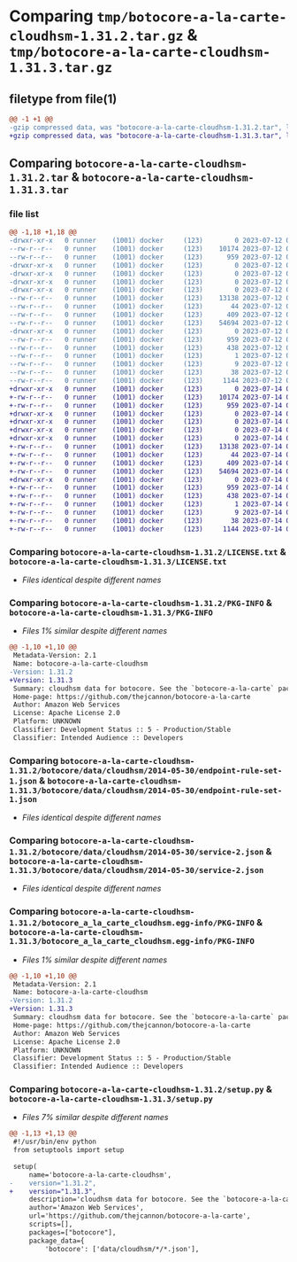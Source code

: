 # Comparing `tmp/botocore-a-la-carte-cloudhsm-1.31.2.tar.gz` & `tmp/botocore-a-la-carte-cloudhsm-1.31.3.tar.gz`

## filetype from file(1)

```diff
@@ -1 +1 @@
-gzip compressed data, was "botocore-a-la-carte-cloudhsm-1.31.2.tar", last modified: Wed Jul 12 01:44:18 2023, max compression
+gzip compressed data, was "botocore-a-la-carte-cloudhsm-1.31.3.tar", last modified: Fri Jul 14 01:45:52 2023, max compression
```

## Comparing `botocore-a-la-carte-cloudhsm-1.31.2.tar` & `botocore-a-la-carte-cloudhsm-1.31.3.tar`

### file list

```diff
@@ -1,18 +1,18 @@
-drwxr-xr-x   0 runner    (1001) docker     (123)        0 2023-07-12 01:44:18.291057 botocore-a-la-carte-cloudhsm-1.31.2/
--rw-r--r--   0 runner    (1001) docker     (123)    10174 2023-07-12 01:44:18.000000 botocore-a-la-carte-cloudhsm-1.31.2/LICENSE.txt
--rw-r--r--   0 runner    (1001) docker     (123)      959 2023-07-12 01:44:18.291057 botocore-a-la-carte-cloudhsm-1.31.2/PKG-INFO
-drwxr-xr-x   0 runner    (1001) docker     (123)        0 2023-07-12 01:44:18.291057 botocore-a-la-carte-cloudhsm-1.31.2/botocore/
-drwxr-xr-x   0 runner    (1001) docker     (123)        0 2023-07-12 01:44:18.291057 botocore-a-la-carte-cloudhsm-1.31.2/botocore/data/
-drwxr-xr-x   0 runner    (1001) docker     (123)        0 2023-07-12 01:44:18.291057 botocore-a-la-carte-cloudhsm-1.31.2/botocore/data/cloudhsm/
-drwxr-xr-x   0 runner    (1001) docker     (123)        0 2023-07-12 01:44:18.291057 botocore-a-la-carte-cloudhsm-1.31.2/botocore/data/cloudhsm/2014-05-30/
--rw-r--r--   0 runner    (1001) docker     (123)    13138 2023-07-12 01:44:12.000000 botocore-a-la-carte-cloudhsm-1.31.2/botocore/data/cloudhsm/2014-05-30/endpoint-rule-set-1.json
--rw-r--r--   0 runner    (1001) docker     (123)       44 2023-07-12 01:44:12.000000 botocore-a-la-carte-cloudhsm-1.31.2/botocore/data/cloudhsm/2014-05-30/examples-1.json
--rw-r--r--   0 runner    (1001) docker     (123)      409 2023-07-12 01:44:12.000000 botocore-a-la-carte-cloudhsm-1.31.2/botocore/data/cloudhsm/2014-05-30/paginators-1.json
--rw-r--r--   0 runner    (1001) docker     (123)    54694 2023-07-12 01:44:12.000000 botocore-a-la-carte-cloudhsm-1.31.2/botocore/data/cloudhsm/2014-05-30/service-2.json
-drwxr-xr-x   0 runner    (1001) docker     (123)        0 2023-07-12 01:44:18.291057 botocore-a-la-carte-cloudhsm-1.31.2/botocore_a_la_carte_cloudhsm.egg-info/
--rw-r--r--   0 runner    (1001) docker     (123)      959 2023-07-12 01:44:18.000000 botocore-a-la-carte-cloudhsm-1.31.2/botocore_a_la_carte_cloudhsm.egg-info/PKG-INFO
--rw-r--r--   0 runner    (1001) docker     (123)      438 2023-07-12 01:44:18.000000 botocore-a-la-carte-cloudhsm-1.31.2/botocore_a_la_carte_cloudhsm.egg-info/SOURCES.txt
--rw-r--r--   0 runner    (1001) docker     (123)        1 2023-07-12 01:44:18.000000 botocore-a-la-carte-cloudhsm-1.31.2/botocore_a_la_carte_cloudhsm.egg-info/dependency_links.txt
--rw-r--r--   0 runner    (1001) docker     (123)        9 2023-07-12 01:44:18.000000 botocore-a-la-carte-cloudhsm-1.31.2/botocore_a_la_carte_cloudhsm.egg-info/top_level.txt
--rw-r--r--   0 runner    (1001) docker     (123)       38 2023-07-12 01:44:18.291057 botocore-a-la-carte-cloudhsm-1.31.2/setup.cfg
--rw-r--r--   0 runner    (1001) docker     (123)     1144 2023-07-12 01:44:18.000000 botocore-a-la-carte-cloudhsm-1.31.2/setup.py
+drwxr-xr-x   0 runner    (1001) docker     (123)        0 2023-07-14 01:45:52.658476 botocore-a-la-carte-cloudhsm-1.31.3/
+-rw-r--r--   0 runner    (1001) docker     (123)    10174 2023-07-14 01:45:52.000000 botocore-a-la-carte-cloudhsm-1.31.3/LICENSE.txt
+-rw-r--r--   0 runner    (1001) docker     (123)      959 2023-07-14 01:45:52.658476 botocore-a-la-carte-cloudhsm-1.31.3/PKG-INFO
+drwxr-xr-x   0 runner    (1001) docker     (123)        0 2023-07-14 01:45:52.654477 botocore-a-la-carte-cloudhsm-1.31.3/botocore/
+drwxr-xr-x   0 runner    (1001) docker     (123)        0 2023-07-14 01:45:52.654477 botocore-a-la-carte-cloudhsm-1.31.3/botocore/data/
+drwxr-xr-x   0 runner    (1001) docker     (123)        0 2023-07-14 01:45:52.654477 botocore-a-la-carte-cloudhsm-1.31.3/botocore/data/cloudhsm/
+drwxr-xr-x   0 runner    (1001) docker     (123)        0 2023-07-14 01:45:52.654477 botocore-a-la-carte-cloudhsm-1.31.3/botocore/data/cloudhsm/2014-05-30/
+-rw-r--r--   0 runner    (1001) docker     (123)    13138 2023-07-14 01:45:45.000000 botocore-a-la-carte-cloudhsm-1.31.3/botocore/data/cloudhsm/2014-05-30/endpoint-rule-set-1.json
+-rw-r--r--   0 runner    (1001) docker     (123)       44 2023-07-14 01:45:45.000000 botocore-a-la-carte-cloudhsm-1.31.3/botocore/data/cloudhsm/2014-05-30/examples-1.json
+-rw-r--r--   0 runner    (1001) docker     (123)      409 2023-07-14 01:45:45.000000 botocore-a-la-carte-cloudhsm-1.31.3/botocore/data/cloudhsm/2014-05-30/paginators-1.json
+-rw-r--r--   0 runner    (1001) docker     (123)    54694 2023-07-14 01:45:45.000000 botocore-a-la-carte-cloudhsm-1.31.3/botocore/data/cloudhsm/2014-05-30/service-2.json
+drwxr-xr-x   0 runner    (1001) docker     (123)        0 2023-07-14 01:45:52.658476 botocore-a-la-carte-cloudhsm-1.31.3/botocore_a_la_carte_cloudhsm.egg-info/
+-rw-r--r--   0 runner    (1001) docker     (123)      959 2023-07-14 01:45:52.000000 botocore-a-la-carte-cloudhsm-1.31.3/botocore_a_la_carte_cloudhsm.egg-info/PKG-INFO
+-rw-r--r--   0 runner    (1001) docker     (123)      438 2023-07-14 01:45:52.000000 botocore-a-la-carte-cloudhsm-1.31.3/botocore_a_la_carte_cloudhsm.egg-info/SOURCES.txt
+-rw-r--r--   0 runner    (1001) docker     (123)        1 2023-07-14 01:45:52.000000 botocore-a-la-carte-cloudhsm-1.31.3/botocore_a_la_carte_cloudhsm.egg-info/dependency_links.txt
+-rw-r--r--   0 runner    (1001) docker     (123)        9 2023-07-14 01:45:52.000000 botocore-a-la-carte-cloudhsm-1.31.3/botocore_a_la_carte_cloudhsm.egg-info/top_level.txt
+-rw-r--r--   0 runner    (1001) docker     (123)       38 2023-07-14 01:45:52.658476 botocore-a-la-carte-cloudhsm-1.31.3/setup.cfg
+-rw-r--r--   0 runner    (1001) docker     (123)     1144 2023-07-14 01:45:52.000000 botocore-a-la-carte-cloudhsm-1.31.3/setup.py
```

### Comparing `botocore-a-la-carte-cloudhsm-1.31.2/LICENSE.txt` & `botocore-a-la-carte-cloudhsm-1.31.3/LICENSE.txt`

 * *Files identical despite different names*

### Comparing `botocore-a-la-carte-cloudhsm-1.31.2/PKG-INFO` & `botocore-a-la-carte-cloudhsm-1.31.3/PKG-INFO`

 * *Files 1% similar despite different names*

```diff
@@ -1,10 +1,10 @@
 Metadata-Version: 2.1
 Name: botocore-a-la-carte-cloudhsm
-Version: 1.31.2
+Version: 1.31.3
 Summary: cloudhsm data for botocore. See the `botocore-a-la-carte` package for more info.
 Home-page: https://github.com/thejcannon/botocore-a-la-carte
 Author: Amazon Web Services
 License: Apache License 2.0
 Platform: UNKNOWN
 Classifier: Development Status :: 5 - Production/Stable
 Classifier: Intended Audience :: Developers
```

### Comparing `botocore-a-la-carte-cloudhsm-1.31.2/botocore/data/cloudhsm/2014-05-30/endpoint-rule-set-1.json` & `botocore-a-la-carte-cloudhsm-1.31.3/botocore/data/cloudhsm/2014-05-30/endpoint-rule-set-1.json`

 * *Files identical despite different names*

### Comparing `botocore-a-la-carte-cloudhsm-1.31.2/botocore/data/cloudhsm/2014-05-30/service-2.json` & `botocore-a-la-carte-cloudhsm-1.31.3/botocore/data/cloudhsm/2014-05-30/service-2.json`

 * *Files identical despite different names*

### Comparing `botocore-a-la-carte-cloudhsm-1.31.2/botocore_a_la_carte_cloudhsm.egg-info/PKG-INFO` & `botocore-a-la-carte-cloudhsm-1.31.3/botocore_a_la_carte_cloudhsm.egg-info/PKG-INFO`

 * *Files 1% similar despite different names*

```diff
@@ -1,10 +1,10 @@
 Metadata-Version: 2.1
 Name: botocore-a-la-carte-cloudhsm
-Version: 1.31.2
+Version: 1.31.3
 Summary: cloudhsm data for botocore. See the `botocore-a-la-carte` package for more info.
 Home-page: https://github.com/thejcannon/botocore-a-la-carte
 Author: Amazon Web Services
 License: Apache License 2.0
 Platform: UNKNOWN
 Classifier: Development Status :: 5 - Production/Stable
 Classifier: Intended Audience :: Developers
```

### Comparing `botocore-a-la-carte-cloudhsm-1.31.2/setup.py` & `botocore-a-la-carte-cloudhsm-1.31.3/setup.py`

 * *Files 7% similar despite different names*

```diff
@@ -1,13 +1,13 @@
 #!/usr/bin/env python
 from setuptools import setup
 
 setup(
     name='botocore-a-la-carte-cloudhsm',
-    version="1.31.2",
+    version="1.31.3",
     description='cloudhsm data for botocore. See the `botocore-a-la-carte` package for more info.',
     author='Amazon Web Services',
     url='https://github.com/thejcannon/botocore-a-la-carte',
     scripts=[],
     packages=["botocore"],
     package_data={
         'botocore': ['data/cloudhsm/*/*.json'],
```

